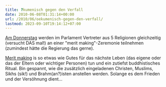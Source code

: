 ```yaml
---
title: ?kumenisch gegen den Verfall
date: 2010-06-08T01:31:14+00:00
url: /2010/06/oekumenisch-gegen-den-verfall/
lastmod: 2023-09-10T19:14:12+07:00
---
```

[Am Donnerstag][1] werden im Parlament Vertreter aus 5 Religionen gleichzeitig (versucht <span class="caps">DAS</span> mal!) an einer "merit making"-Zeremonie teilnehmen (zumindest hätte die Regierung das gerne).

[Merit making][2] is so etwas wie Gutes für das nächste Leben (das eigene oder das der Eltern oder wichtiger Personen) tun und ein zutiefst buddhistisches Ritual. Bin gespannt, wie die zusätzlich eingeladenen Christen, Muslims, Sikhs (sik!) und Brahm(an?)isten anstellen werden. Solange es dem Frieden und der Versöhnung dient...

 [1]: http://www.nationmultimedia.com/home/2010/06/08/national/Govt-to-host-5-religion-ceremony-to-boost-morale-30131168.html
 [2]: http://en.wikipedia.org/wiki/Merit_(Buddhism)
